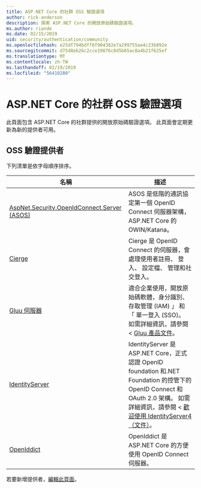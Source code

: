 ```yaml
---
title: ASP.NET Core 的社群 OSS 驗證選項
author: rick-anderson
description: 探索 ASP.NET Core 的開放原始碼驗證選項。
ms.author: riande
ms.date: 02/15/2019
uid: security/authentication/community
ms.openlocfilehash: e25df794bdff8f904382e7a299755ae4c23b892e
ms.sourcegitcommit: d75d8eb26c2cce19876c8d5b65ac8a4b21f625ef
ms.translationtype: MT
ms.contentlocale: zh-TW
ms.lasthandoff: 02/19/2019
ms.locfileid: "56410280"
---
```

# <a name="community-oss-authentication-options-for-aspnet-core"></a>ASP.NET Core 的社群 OSS 驗證選項

此頁面包含 ASP.NET Core 的社群提供的開放原始碼驗證選項。 此頁面會定期更新為新的提供者可用。

## <a name="oss-authentication-providers"></a>OSS 驗證提供者

下列清單是依字母順序排序。

| 名稱 | 描述 |
| ---- | ----------- |
| [AspNet.Security.OpenIdConnect.Server (ASOS)](https://github.com/aspnet-contrib/AspNet.Security.OpenIdConnect.Server) | ASOS 是低階的通訊協定第一個 OpenID Connect 伺服器架構，ASP.NET Core 的 OWIN/Katana。 |
| [Cierge](https://github.com/pwdless/Cierge) | Cierge 是 OpenID Connect 的伺服器，會處理使用者註冊、 登入、 設定檔、 管理和社交登入。 |
| [Gluu 伺服器](https://gluu.org/) | 適合企業使用，開放原始碼軟體，身分識別、 存取管理 (IAM) 」 和 「 單一登入 (SSO)。 如需詳細資訊，請參閱 < [Gluu 產品文件](https://gluu.org/docs/)。 |
| [IdentityServer](https://identityserver.io/) | IdentityServer 是 ASP.NET Core，正式認證 OpenID foundation 和.NET Foundation 的控管下的 OpenID Connect 和 OAuth 2.0 架構。 如需詳細資訊，請參閱 <<c0> [ 歡迎使用 IdentityServer4 （文件）](https://identityserver4.readthedocs.io/en/latest/)。 |
| [OpenIddict](https://github.com/openiddict/openiddict-core) | OpenIddict 是 ASP.NET Core 的方便使用 OpenID Connect 伺服器。 |

若要新增提供者，[編輯此頁面](https://github.com/login?return_to=https%3A%2F%2Fgithub.com%2Faspnet%2FDocs%2Fedit%2Fmaster%2Faspnetcore%2Fsecurity%2Fauthentication%2Fcommunity.md)。
